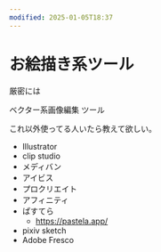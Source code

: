 ```yaml
---
modified: 2025-01-05T18:37
---
```

# お絵描き系ツール

厳密には

ベクター系画像編集 ツール

これ以外使ってる人いたら教えて欲しい。

- Illustrator
- clip studio
- メディバン
- アイビス
- プロクリエイト
- アフィニティ
- ぱすてら
    - https://pastela.app/
- pixiv sketch
- Adobe Fresco